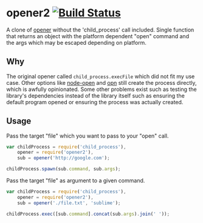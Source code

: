 # opener2 [![Build Status](https://travis-ci.org/CodeMan99/opener2.svg?branch=master)](https://travis-ci.org/CodeMan99/opener2) #

A clone of [opener](https://www.npmjs.com/package/opener) without the 'child_process' call included.
Single function that returns an object with the platform dependent "open"
command and the args which may be escaped depending on platform.

## Why ##

The original opener called `child_process.execFile` which did not fit my use case.
Other options like [node-open](https://www.npmjs.com/package/open) and [opn](https://www.npmjs.com/package/opn)
still create the process directly, which is awfully opinionated. Some other problems exist such as testing the
library's dependencies instead of the library itself such as ensuring the default program opened or ensuring
the process was actually created.

## Usage ##

Pass the target "file" which you want to pass to your "open" call.

```js
var childProcess = require('child_process'),
    opener = require('opener2'),
    sub = opener('http://google.com');

childProcess.spawn(sub.command, sub.args);
```

Pass the target "file" as argument to a given command.

```js
var childProcess = require('child_process'),
    opener = require('opener2'),
    sub = opener('./file.txt', 'sublime');

childProcess.exec([sub.command].concat(sub.args).join(' '));
```
